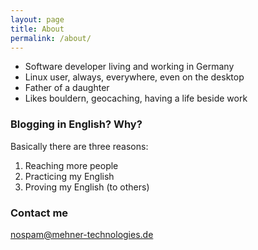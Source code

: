 ```yaml
---
layout: page
title: About
permalink: /about/
---
```

* Software developer living and working in Germany
* Linux user, always, everywhere, even on the desktop
* Father of a daughter
* Likes bouldern, geocaching, having a life beside work

### Blogging in English? Why?

Basically there are three reasons:

1. Reaching more people
1. Practicing my English
1. Proving my English (to others)

### Contact me

[nospam@mehner-technologies.de](mailto:nospam@mehner-technologies.de)
